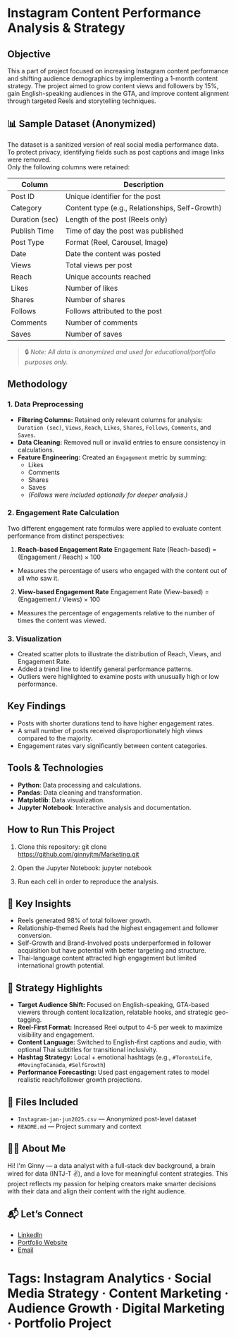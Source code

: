 # Instagram Content Performance Analysis & Strategy

## Objective
This a part of project focused on increasing Instagram content performance and shifting audience demographics by implementing a 1-month content strategy. The project aimed to grow content views and followers by 15%, gain English-speaking audiences in the GTA, and improve content alignment through targeted Reels and storytelling techniques.


## 📊 Sample Dataset (Anonymized)

The dataset is a sanitized version of real social media performance data.  
To protect privacy, identifying fields such as post captions and image links were removed.  
Only the following columns were retained:

| Column         | Description                                        |
|----------------|----------------------------------------------------|
| Post ID        | Unique identifier for the post                     |
| Category       | Content type (e.g., Relationships, Self-Growth)    |
| Duration (sec) | Length of the post (Reels only)                    |
| Publish Time   | Time of day the post was published                 |
| Post Type      | Format (Reel, Carousel, Image)                     |
| Date           | Date the content was posted                        |
| Views          | Total views per post                               |
| Reach          | Unique accounts reached                            |
| Likes          | Number of likes                                    |
| Shares         | Number of shares                                   |
| Follows        | Follows attributed to the post                     |
| Comments       | Number of comments                                 |
| Saves          | Number of saves                                    |

> 🔒 *Note: All data is anonymized and used for educational/portfolio purposes only.*

## Methodology
### 1. Data Preprocessing
- **Filtering Columns:** Retained only relevant columns for analysis: `Duration (sec)`, `Views`, `Reach`, `Likes`, `Shares`, `Follows`, `Comments`, and `Saves`.
- **Data Cleaning:** Removed null or invalid entries to ensure consistency in calculations.
- **Feature Engineering:** Created an `Engagement` metric by summing:
  - Likes
  - Comments
  - Shares
  - Saves
  - *(Follows were included optionally for deeper analysis.)*

### 2. Engagement Rate Calculation
Two different engagement rate formulas were applied to evaluate content performance from distinct perspectives:
1. **Reach-based Engagement Rate**
Engagement Rate (Reach-based) = (Engagement / Reach) × 100
- Measures the percentage of users who engaged with the content out of all who saw it.

2. **View-based Engagement Rate**
Engagement Rate (View-based) = (Engagement / Views) × 100
- Measures the percentage of engagements relative to the number of times the content was viewed.

### 3. Visualization
- Created scatter plots to illustrate the distribution of Reach, Views, and Engagement Rate.
- Added a trend line to identify general performance patterns.
- Outliers were highlighted to examine posts with unusually high or low performance.

## Key Findings
- Posts with shorter durations tend to have higher engagement rates.
- A small number of posts received disproportionately high views compared to the majority.
- Engagement rates vary significantly between content categories.

## Tools & Technologies
- **Python**: Data processing and calculations.
- **Pandas**: Data cleaning and transformation.
- **Matplotlib**: Data visualization.
- **Jupyter Notebook**: Interactive analysis and documentation.

## How to Run This Project
1. Clone this repository:
git clone https://github.com/ginnyjtm/Marketing.git

2. Open the Jupyter Notebook:
jupyter notebook

3. Run each cell in order to reproduce the analysis.

## 📌 Key Insights

- Reels generated 98% of total follower growth.
- Relationship-themed Reels had the highest engagement and follower conversion.
- Self-Growth and Brand-Involved posts underperformed in follower acquisition but have potential with better targeting and structure.
- Thai-language content attracted high engagement but limited international growth potential.


## 🧠 Strategy Highlights

- **Target Audience Shift:** Focused on English-speaking, GTA-based viewers through content localization, relatable hooks, and strategic geo-tagging.
- **Reel-First Format:** Increased Reel output to 4–5 per week to maximize visibility and engagement.
- **Content Language:** Switched to English-first captions and audio, with optional Thai subtitles for transitional inclusivity.
- **Hashtag Strategy:** Local + emotional hashtags (e.g., `#TorontoLife`, `#MovingToCanada`, `#SelfGrowth`)
- **Performance Forecasting:** Used past engagement rates to model realistic reach/follower growth projections.


## 📂 Files Included

- `Instagram-jan-jun2025.csv` — Anonymized post-level dataset  
- `README.md` — Project summary and context  


## 👩‍💻 About Me

Hi! I'm Ginny — a data analyst with a full-stack dev background, a brain wired for data (INTJ-T ✌️), and a love for meaningful content strategies. This project reflects my passion for helping creators make smarter decisions with their data and align their content with the right audience.

## 📬 Let’s Connect

- [LinkedIn](https://www.linkedin.com/in/ginny-jutamat/)  
- [Portfolio Website](https://ginnyjutamat.com)  
- [Email](mailto:work.ginnysangka@gmail.com)

# Tags: Instagram Analytics · Social Media Strategy · Content Marketing · Audience Growth · Digital Marketing · Portfolio Project


